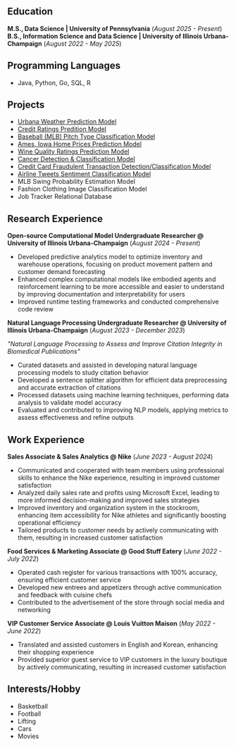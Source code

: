 ## Education
**M.S., Data Science | University of Pennsylvania** (_August 2025 - Present_)
**B.S., Information Science and Data Science | University of Illinois Urbana-Champaign** (_August 2022 - May 2025_)

## Programming Languages
 - Java, Python, Go, SQL, R

## Projects
- [Urbana Weather Prediction Model](https://github.com/alexkim0629/UrbanaWeather/blob/main/urbana-weather.ipynb)
- [Credit Ratings Predition Model](https://github.com/alexkim0629/UrbanaWeather/blob/main/credit-rating.ipynb)
- [Baseball (MLB) Pitch Type Classification Model](https://github.com/alexkim0629/Projects/blob/main/pitch-classification.ipynb)
- [Ames, Iowa Home Prices Prediction Model](https://github.com/alexkim0629/Projects/blob/main/ames-home.ipynb)
- [Wine Quality Ratings Prediction Model](https://github.com/alexkim0629/Projects/blob/main/wine-quality.ipynb)
- [Cancer Detection & Classification Model](https://github.com/alexkim0629/Projects/blob/main/gene-expression.ipynb)
- [Credit Card Fraudulent Transaction Detection/Classification Model](https://github.com/alexkim0629/Projects/blob/main/credit-fraud.ipynb)
- [Airline Tweets Sentiment Classification Model](https://github.com/alexkim0629/Projects/blob/main/airline-sentiment.ipynb)
- MLB Swing Probability Estimation Model
- Fashion Clothing Image Classification Model
- Job Tracker Relational Database

## Research Experience
**Open-source Computational Model Undergraduate Researcher @ University of Illinois Urbana-Champaign** (_August 2024 - Present_)
- Developed predictive analytics model to optimize inventory and warehouse operations, focusing on product movement pattern and customer demand forecasting
- Enhanced complex computational models like embodied agents and reinforcement learning to be more accessible and easier to understand by improving documentation and interpretability for users
- Improved runtime testing frameworks and conducted comprehensive code review

**Natural Language Processing Undergraduate Researcher @ University of Illinois Urbana-Champaign** (_August 2023 - December 2023_)

_"Natural Language Processing to Assess and Improve Citation Integrity in Biomedical Publications"_
- Curated datasets and assisted in developing natural language processing models to study citation behavior 
- Developed a sentence splitter algorithm for efficient data preprocessing and accurate extraction of citations
- Processed datasets using machine learning techniques, performing data analysis to validate model accuracy
- Evaluated and contributed to improving NLP models, applying metrics to assess effectiveness and refine outputs


## Work Experience 
**Sales Associate & Sales Analytics @ Nike** (_June 2023 - August 2024_)
- Communicated and cooperated with team members using professional skills to enhance the Nike experience, resulting in improved customer satisfaction
- Analyzed daily sales rate and profits using Microsoft Excel, leading to more informed decision-making and improved sales strategies
- Improved inventory and organization system in the stockroom, enhancing item accessibility for Nike athletes and significantly boosting operational efficiency
- Tailored products to customer needs by actively communicating with them, resulting in increased customer satisfaction

**Food Services & Marketing Associate @ Good Stuff Eatery** (_June 2022 - July 2022_)
- Operated cash register for various transactions with 100% accuracy, ensuring efficient customer service
- Developed new entrees and appetizers through active communication and feedback with cuisine chefs
- Contributed to the advertisement of the store through social media and networking

**VIP Customer Service Associate @ Louis Vuitton Maison** (_May 2022 - June 2022_)
- Translated and assisted customers in English and Korean, enhancing their shopping experience
- Provided superior guest service to VIP customers in the luxury boutique by actively communicating, resulting in increased customer satisfaction

## Interests/Hobby
- Basketball
- Football
- Lifting
- Cars
- Movies


